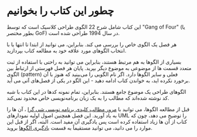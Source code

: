 # چطور این کتاب را بخوانیم

این کتاب شامل شرح 22 الگوی طراحی کلاسیک است که توسط "Gang of Four" (یا بطور مختصر GoF) در سال 1994 طراحی شده است.

هر فصل یک الگوی خاص را بررسی می کند. بنابراین، می توانید از ابتدا تا انتها یا با انتخاب الگوهای مورد علاقه خود به مطالعه کتاب بپردازید.

بسیاری از الگوها به هم مرتبط هستند، بنابراین می توانید به راحتی با استفاده از ثبت  متعدد قسمت ها از موضوعی به موضوع دیگر بپرید. پایان هر فصل فهرستی از ارتباط بین الگوی (pattern) فعلی و سایر الگوها دارد. اگر نام الگویی را می‌بینید که هنوز با آن برخورد نکرده اید، به خواندن کتاب ادامه دهید - این الگو در یکی از فصل‌های آتی می آید.

الگوهای طراحی یک موضوع جامع هستند. بنابراین، تمام نمونه‌ کدها در این کتاب با شبه کد نوشته شده‌اند که مطالب را به یک زبان برنامه‌نویسی خاص محدود نمی‌کند.

قبل از مطالعه الگوها، می توانید با [مرور مطالب کلیدی برنامه نویسی شی گرا](../1-Introduction%20To%20OOP/README.md) ، آن ها را به یاد آورید. این فصل همچنین اصول اولیه نمودارهای UML را توضیح می دهد، چون که کتاب از آن ها زیاد استفاده کرده است پس یادگیری آن مفید است. البته، اگر از قبل این موارد را می دانید، می توانید مستقیماً به قسمت [یادگیری الگوها](../2-Introduction%20To%20Design%20Patterns/README.md) بروید.